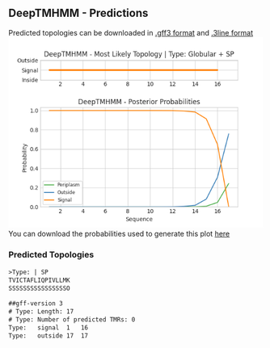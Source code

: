 ## DeepTMHMM - Predictions
Predicted topologies can be downloaded in [.gff3 format](TMRs.gff3) and [.3line format](predicted_topologies.3line)
![picture](plot.png)
You can download the probabilities used to generate this plot [here](Type:_probs.csv)
### Predicted Topologies
```
>Type: | SP
TVICTAFLIQPIVLLMK
SSSSSSSSSSSSSSSSO

```


```
##gff-version 3
# Type: Length: 17
# Type: Number of predicted TMRs: 0
Type:	signal	1	16				
Type:	outside	17	17				

```
